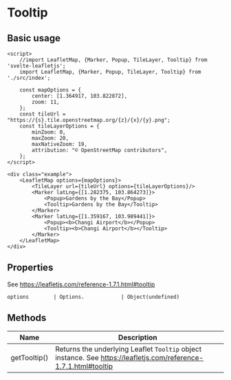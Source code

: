# Tooltip

## Basic usage
```example height:400
<script>
    //import LeafletMap, {Marker, Popup, TileLayer, Tooltip} from 'svelte-leafletjs';
    import LeafletMap, {Marker, Popup, TileLayer, Tooltip} from './src/index';

    const mapOptions = {
        center: [1.364917, 103.822872],
        zoom: 11,
    };
    const tileUrl = "https://{s}.tile.openstreetmap.org/{z}/{x}/{y}.png";
    const tileLayerOptions = {
        minZoom: 0,
        maxZoom: 20,
        maxNativeZoom: 19,
        attribution: "© OpenStreetMap contributors",
    };
</script>

<div class="example">
    <LeafletMap options={mapOptions}>
        <TileLayer url={tileUrl} options={tileLayerOptions}/>
        <Marker latLng={[1.282375, 103.864273]}>
            <Popup>Gardens by the Bay</Popup>
            <Tooltip>Gardens by the Bay</Tooltip>
        </Marker>
        <Marker latLng={[1.359167, 103.989441]}>
            <Popup><b>Changi Airport</b></Popup>
            <Tooltip><b>Changi Airport</b></Tooltip>
        </Marker>
    </LeafletMap>
</div>
```

## Properties

See https://leafletjs.com/reference-1.7.1.html#tooltip

```properties
options        | Options.            | Object(undefined)
```

## Methods

| Name         | Description |
|--------------|-------------|
| getTooltip() | Returns the underlying Leaflet `Tooltip` object instance. See https://leafletjs.com/reference-1.7.1.html#tooltip |
